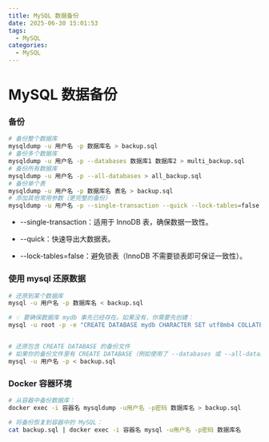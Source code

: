 ```yaml
---
title: MySQL 数据备份
date: 2025-06-30 15:01:53
tags:
  - MySQL
categories:
  - MySQL
---
```


# MySQL 数据备份

### 备份

```bash
# 备份整个数据库
mysqldump -u 用户名 -p 数据库名 > backup.sql
# 备份多个数据库
mysqldump -u 用户名 -p --databases 数据库1 数据库2 > multi_backup.sql
# 备份所有数据库
mysqldump -u 用户名 -p --all-databases > all_backup.sql
# 备份单个表
mysqldump -u 用户名 -p 数据库名 表名 > backup.sql
# 添加其他常用参数（更完整的备份）
mysqldump -u 用户名 -p --single-transaction --quick --lock-tables=false 数据库名 > backup.sql
```

- --single-transaction：适用于 InnoDB 表，确保数据一致性。

- --quick：快速导出大数据表。

- --lock-tables=false：避免锁表（InnoDB 不需要锁表即可保证一致性）。

### 使用 mysql 还原数据

```bash
# 还原到某个数据库
mysql -u 用户名 -p 数据库名 < backup.sql

# 💡 要确保数据库 mydb 事先已经存在。如果没有，你需要先创建：
mysql -u root -p -e "CREATE DATABASE mydb CHARACTER SET utf8mb4 COLLATE utf8mb4_general_ci;"


# 还原包含 CREATE DATABASE 的备份文件
# 如果你的备份文件里有 CREATE DATABASE（例如使用了 --databases 或 --all-databases 参数），你可以直接用
mysql -u 用户名 -p < backup.sql
```

### Docker 容器环境

```bash
# 从容器中备份数据库：
docker exec -i 容器名 mysqldump -u用户名 -p密码 数据库名 > backup.sql

# 将备份恢复到容器中的 MySQL：
cat backup.sql | docker exec -i 容器名 mysql -u用户名 -p密码 数据库名

```
